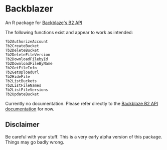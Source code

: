 Backblazer
=======

An R package for [Backblaze's B2 API](https://www.backblaze.com/b2/docs/)

The following functions exist and appear to work as intended:

```
?b2AuthorizeAccount
?b2CreateBucket
?b2DeleteBucket
?b2DeleteFileVersion
?b2DownloadFilebyId
?b2DownloadFileByName
?b2GetFileInfo
?b2GetUploadUrl
?b2HideFile
?b2ListBuckets
?b2ListFileNames
?b2ListFileVersions
?b2UpdateBucket
```

Currently no documentation. Please refer directly to the [Backblaze B2 API documentation](https://www.backblaze.com/b2/docs/) for now.

## Disclaimer

Be careful with your stuff. This is a very early alpha version of this package. Things may go badly wrong.





